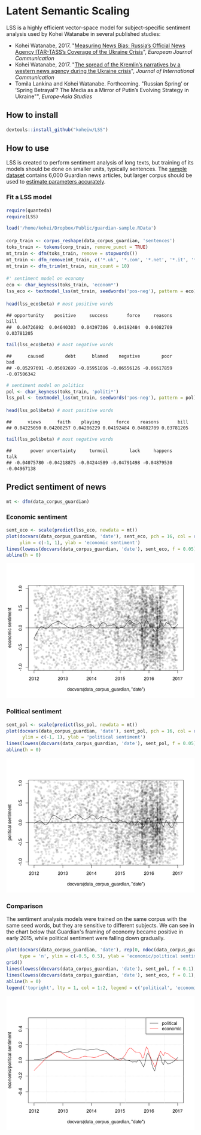 
Latent Semantic Scaling
=======================

LSS is a highly efficient vector-space model for subject-specific sentiment analysis used by Kohei Watanabe in several published studies:

-   Kohei Watanabe, 2017. "[Measuring News Bias: Russia’s Official News Agency ITAR-TASS’s Coverage of the Ukraine Crisis](http://journals.sagepub.com/eprint/TBc9miIc89njZvY3gyAt/full)", *European Journal Communication*
-   Kohei Watanabe, 2017. "[The spread of the Kremlin’s narratives by a western news agency during the Ukraine crisis](http://www.tandfonline.com/eprint/h2IHsz2YKce6uJeeCmcd/full)", *Journal of International Communication*
-   Tomila Lankina and Kohei Watanabe. Forthcoming. "Russian Spring’ or ‘Spring Betrayal’? The Media as a Mirror of Putin’s Evolving Strategy in Ukraine"", *Europe-Asia Studies*

How to install
--------------

``` r
devtools::install_github("koheiw/LSS")
```

How to use
----------

LSS is created to perform sentiment analysis of long texts, but training of its models should be done on smaller units, typically sentences. The [sample dataset](https://www.dropbox.com/s/555sr2ml6wc701p/guardian-sample.RData?dl=0) contains 6,000 Guardian news articles, but larger corpus should be used to [estimate parameters accurately](https://koheiw.net/?p=629).

### Fit a LSS model

``` r
require(quanteda)
require(LSS)
```

``` r
load('/home/kohei/Dropbox/Public/guardian-sample.RData')

corp_train <- corpus_reshape(data_corpus_guardian, 'sentences')
toks_train <- tokens(corp_train, remove_punct = TRUE)
mt_train <- dfm(toks_train, remove = stopwords())
mt_train <- dfm_remove(mt_train, c('*.uk', '*.com', '*.net', '*.it', '*@*'))
mt_train <- dfm_trim(mt_train, min_count = 10)

#' sentiment model on economy
eco <- char_keyness(toks_train, 'econom*')
lss_eco <- textmodel_lss(mt_train, seedwords('pos-neg'), pattern = eco)

head(lss_eco$beta) # most positive words
```

    ## opportunity    positive     success       force     reasons        bill 
    ##  0.04726892  0.04640303  0.04397306  0.04192484  0.04082709  0.03781205

``` r
tail(lss_eco$beta) # most negative words
```

    ##      caused        debt      blamed    negative        poor         bad 
    ## -0.05297691 -0.05692699 -0.05951016 -0.06556126 -0.06617859 -0.07506342

``` r
# sentiment model on politics
pol <- char_keyness(toks_train, 'politi*')
lss_pol <- textmodel_lss(mt_train, seedwords('pos-neg'), pattern = pol)

head(lss_pol$beta) # most positive words
```

    ##      views      faith    playing      force    reasons       bill 
    ## 0.04225050 0.04208257 0.04206229 0.04192484 0.04082709 0.03781205

``` r
tail(lss_pol$beta) # most negative words
```

    ##       power uncertainty     turmoil        lack     happens        talk 
    ## -0.04075780 -0.04218875 -0.04244589 -0.04791498 -0.04879530 -0.04967138

Predict sentiment of news
-------------------------

``` r
mt <- dfm(data_corpus_guardian)
```

### Economic sentiment

``` r
sent_eco <- scale(predict(lss_eco, newdata = mt))
plot(docvars(data_corpus_guardian, 'date'), sent_eco, pch = 16, col = rgb(0, 0, 0, 0.1),
     ylim = c(-1, 1), ylab = 'economic sentiment')
lines(lowess(docvars(data_corpus_guardian, 'date'), sent_eco, f = 0.05), col = 1)
abline(h = 0)
```

![](man/images/unnamed-chunk-6-1.png)

### Political sentiment

``` r
sent_pol <- scale(predict(lss_pol, newdata = mt))
plot(docvars(data_corpus_guardian, 'date'), sent_pol, pch = 16, col = rgb(0, 0, 0, 0.1),
      ylim = c(-1, 1), ylab = 'political sentiment')
lines(lowess(docvars(data_corpus_guardian, 'date'), sent_pol, f = 0.05), col = 1)
abline(h = 0)
```

![](man/images/unnamed-chunk-7-1.png)

### Comparison

The sentiment analysis models were trained on the same corpus with the same seed words, but they are sensitive to different subjects. We can see in the chart below that Guardian's framing of economy became positive in early 2015, while political sentiment were falling down gradually.

``` r
plot(docvars(data_corpus_guardian, 'date'), rep(0, ndoc(data_corpus_guardian)),  
     type = 'n', ylim = c(-0.5, 0.5), ylab = 'economic/political sentiment')
grid()
lines(lowess(docvars(data_corpus_guardian, 'date'), sent_pol, f = 0.1), col = 1)
lines(lowess(docvars(data_corpus_guardian, 'date'), sent_eco, f = 0.1), col = 2)
abline(h = 0)
legend('topright', lty = 1, col = 1:2, legend = c('political', 'economic'))
```

![](man/images/unnamed-chunk-8-1.png)

